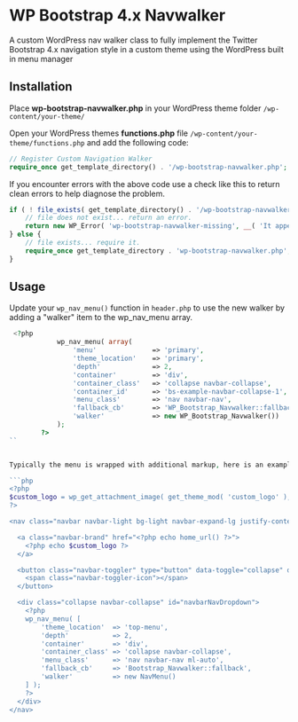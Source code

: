 # WP Bootstrap 4.x Navwalker

A custom WordPress nav walker class to fully implement the Twitter Bootstrap 4.x navigation style in a custom theme using the WordPress built in menu manager

## Installation

Place **wp-bootstrap-navwalker.php** in your WordPress theme folder `/wp-content/your-theme/`

Open your WordPress themes **functions.php** file  `/wp-content/your-theme/functions.php` and add the following code:

```php
// Register Custom Navigation Walker
require_once get_template_directory() . '/wp-bootstrap-navwalker.php';
```

If you encounter errors with the above code use a check like this to return clean errors to help diagnose the problem.

```php
if ( ! file_exists( get_template_directory() . '/wp-bootstrap-navwalker.php' ) ) {
	// file does not exist... return an error.
	return new WP_Error( 'wp-bootstrap-navwalker-missing', __( 'It appears the wp-bootstrap-navwalker.php file may be missing.', 'wp-bootstrap-navwalker' ) );
} else {
	// file exists... require it.
    require_once get_template_directory . 'wp-bootstrap-navwalker.php';
}
```

## Usage

Update your `wp_nav_menu()` function in `header.php` to use the new walker by adding a "walker" item to the wp_nav_menu array.

```php
 <?php
            wp_nav_menu( array(
                'menu'              => 'primary',
                'theme_location'    => 'primary',
                'depth'             => 2,
                'container'         => 'div',
                'container_class'   => 'collapse navbar-collapse',
                'container_id'      => 'bs-example-navbar-collapse-1',
                'menu_class'        => 'nav navbar-nav',
                'fallback_cb'       => 'WP_Bootstrap_Navwalker::fallback',
                'walker'            => new WP_Bootstrap_Navwalker())
            );
        ?>
``


Typically the menu is wrapped with additional markup, here is an example of a ` navbar-fixed-top` menu that collapse for responsive navigation.

```php
<?php
$custom_logo = wp_get_attachment_image( get_theme_mod( 'custom_logo' ), 'full' );
?>

<nav class="navbar navbar-light bg-light navbar-expand-lg justify-content-between">

  <a class="navbar-brand" href="<?php echo home_url() ?>">
    <?php echo $custom_logo ?>
  </a>

  <button class="navbar-toggler" type="button" data-toggle="collapse" data-target="#navbarNavDropdown" aria-controls="navbarNavDropdown" aria-expanded="false" aria-label="Toggle navigation">
    <span class="navbar-toggler-icon"></span>
  </button>

  <div class="collapse navbar-collapse" id="navbarNavDropdown">
    <?php
    wp_nav_menu( [
        'theme_location'  => 'top-menu',
        'depth'           => 2,
        'container'       => 'div',
        'container_class' => 'collapse navbar-collapse',
        'menu_class'      => 'nav navbar-nav ml-auto',
        'fallback_cb'     => 'Bootstrap_Navwalker::fallback',
        'walker'          => new NavMenu()
    ] );
    ?>
  </div>
</nav>
```